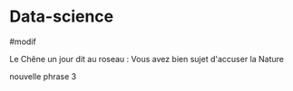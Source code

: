 # Data-science
#modif

Le Chêne un jour dit au roseau :
Vous avez bien sujet d'accuser la Nature

nouvelle phrase 3
